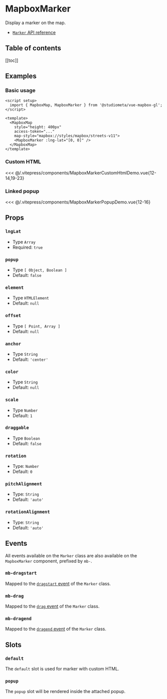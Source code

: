 <script setup>
  import { MapboxMap, MapboxMarker } from '@studiometa/vue-mapbox-gl';
  import { MapboxMarkerCustomHtmlDemo, MapboxMarkerPopupDemo } from '../../.vitepress/components/index.js';
</script>

# MapboxMarker

Display a marker on the map.

- [`Marker` API reference](https://docs.mapbox.com/mapbox-gl-js/api/#marker)

<h2>Table of contents</h2>

[[toc]]

## Examples

### Basic usage

<ClientOnly>
  <MapboxMap
    style="margin-top: 1em; height: 400px;"
    :access-token="MAPBOX_API_KEY"
    map-style="mapbox://styles/mapbox/streets-v11">
    <MapboxMarker :lng-lat="[0, 0]" />
  </MapboxMap>
</ClientOnly>

```vue {10}
<script setup>
  import { MapboxMap, MapboxMarker } from '@studiometa/vue-mapbox-gl';
</script>

<template>
  <MapboxMap
    style="height: 400px"
    access-token="..."
    map-style="mapbox://styles/mapbox/streets-v11">
    <MapboxMarker :lng-lat="[0, 0]" />
  </MapboxMap>
</template>
```

### Custom HTML

<ClientOnly>
<MapboxMarkerCustomHtmlDemo style="margin-top: 1em;" />
</ClientOnly>

<<< @/.vitepress/components/MapboxMarkerCustomHtmlDemo.vue{12-14,19-23}

### Linked popup

<ClientOnly>
<MapboxMarkerPopupDemo style="margin-top: 1em;" />
</ClientOnly>

<<< @/.vitepress/components/MapboxMarkerPopupDemo.vue{12-16}

## Props

### `lngLat`

- Type `Array`
- Required: `true`

### `popup`

- Type `[ Object, Boolean ]`
- Default: `false`

### `element`

- Type `HTMLElement`
- Default: `null`

### `offset`

- Type `[ Point, Array ]`
- Default: `null`

### `anchor`

- Type `String`
- Default: `'center'`

### `color`

- Type `String`
- Default: `null`

### `scale`

- Type `Number`
- Default: `1`

### `draggable`

- Type `Boolean`
- Default: `false`

### `rotation`

- Type: `Number`
- Default: `0`

### `pitchAlignment`

- Type: `String`
- Default: `'auto'`

### `rotationAlignment`

- Type: `String`
- Default: `'auto'`


## Events

All events available on the `Marker` class are also available on the `MapboxMarker` component, prefixed by `mb-`.

### `mb-dragstart`

Mapped to the [`dragstart` event](https://docs.mapbox.com/mapbox-gl-js/api/#marker.event:dragstart) of the `Marker` class.

### `mb-drag`

Mapped to the [`drag` event](https://docs.mapbox.com/mapbox-gl-js/api/#marker.event:drag) of the `Marker` class.

### `mb-dragend`

Mapped to the [`dragend` event](https://docs.mapbox.com/mapbox-gl-js/api/#marker.event:dragend) of the `Marker` class.

## Slots

### `default`

The `default` slot is used for marker with custom HTML.

### `popup`

The `popup` slot will be rendered inside the attached popup.
